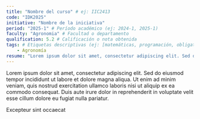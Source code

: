 ```yaml
---
title: "Nombre del curso" # ej: IIC2413
code: "IDK2025"
initiative: "Nombre de la iniciativa"
period: "2025-1" # Período académico (ej: 2024-1, 2025-1)
faculty: "Agronomia" # Facultad o departamento
qualification: 5.2 # Calificación o nota obtenida
tags: # Etiquetas descriptivas (ej: [matemáticas, programación, obligatorio])
    - Agronomía
resume: "Lorem ipsum dolor sit amet, consectetur adipiscing elit. Sed do eiusmod tempor incididunt ut labore et dolore magna aliqua." # Un Resumen de la Recomendación
---
```


<!-- Ejemplo de recomendacion de curso -->
Lorem ipsum dolor sit amet, consectetur adipiscing elit. Sed do eiusmod tempor incididunt ut labore et dolore magna aliqua. Ut enim ad minim veniam, quis nostrud exercitation ullamco laboris nisi ut aliquip ex ea commodo consequat. Duis aute irure dolor in reprehenderit in voluptate velit esse cillum dolore eu fugiat nulla pariatur.

Excepteur sint occaecat
